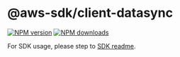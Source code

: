 # @aws-sdk/client-datasync

[![NPM version](https://img.shields.io/npm/v/@aws-sdk/client-datasync/rc.svg)](https://www.npmjs.com/package/@aws-sdk/client-datasync)
[![NPM downloads](https://img.shields.io/npm/dm/@aws-sdk/client-datasync.svg)](https://www.npmjs.com/package/@aws-sdk/client-datasync)

For SDK usage, please step to [SDK readme](https://github.com/aws/aws-sdk-js-v3).
